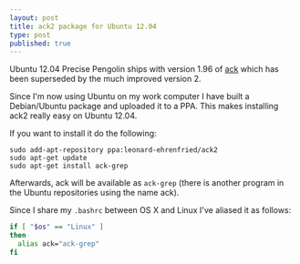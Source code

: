 ```yaml
---
layout: post
title: ack2 package for Ubuntu 12.04
type: post
published: true
---
```

Ubuntu 12.04 Precise Pengolin ships with version 1.96 of [ack](http://beyondgrep.com) which has been superseded by the much improved version 2.

Since I'm now using Ubuntu on my work computer I have built a Debian/Ubuntu package and uploaded it to a PPA. This makes installing ack2 really easy on Ubuntu 12.04.

If you want to install it do the following:

```
sudo add-apt-repository ppa:leonard-ehrenfried/ack2
sudo apt-get update
sudo apt-get install ack-grep
```

Afterwards, ack will be available as `ack-grep` (there is another program in the Ubuntu repositories using the name ack).

Since I share my `.bashrc` between OS X and Linux I've aliased it as follows:

```bash
if [ "$os" == "Linux" ]
then
  alias ack="ack-grep"
fi
```
